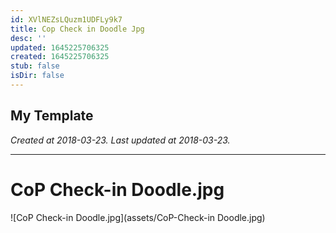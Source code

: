 ```yaml
---
id: XVlNEZsLQuzm1UDFLy9k7
title: Cop Check in Doodle Jpg
desc: ''
updated: 1645225706325
created: 1645225706325
stub: false
isDir: false
---
```

My Template
---

_Created at 2018-03-23._
_Last updated at 2018-03-23._




---

# CoP Check-in Doodle.jpg


![CoP Check-in Doodle.jpg](assets/CoP-Check-in Doodle.jpg)

